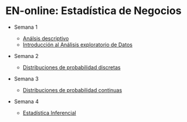 # EN-online: Estadística de Negocios

- Semana 1
  - [Análsis descriptivo](https://nbviewer.org/github/marsgr6/EN-online/blob/main/descriptive_statistics.ipynb)
  - [Introducción al Análisis exploratorio de Datos](https://nbviewer.org/github/marsgr6/EN-online/blob/main/exploratory_data_analysis.ipynb)

- Semana 2
  - [Distribuciones de probabilidad discretas](https://nbviewer.org/github/marsgr6/EN-online/blob/main/discrete_distributions.ipynb)
  
- Semana 3
  - [Distribuciones de probabilidad continuas](https://nbviewer.org/github/marsgr6/EN-online/blob/main/continuous_distributions.ipynb)
  
- Semana 4
  - [Estadística Inferencial](https://nbviewer.org/github/marsgr6/EN-online/blob/main/statistical_inference.ipynb)
